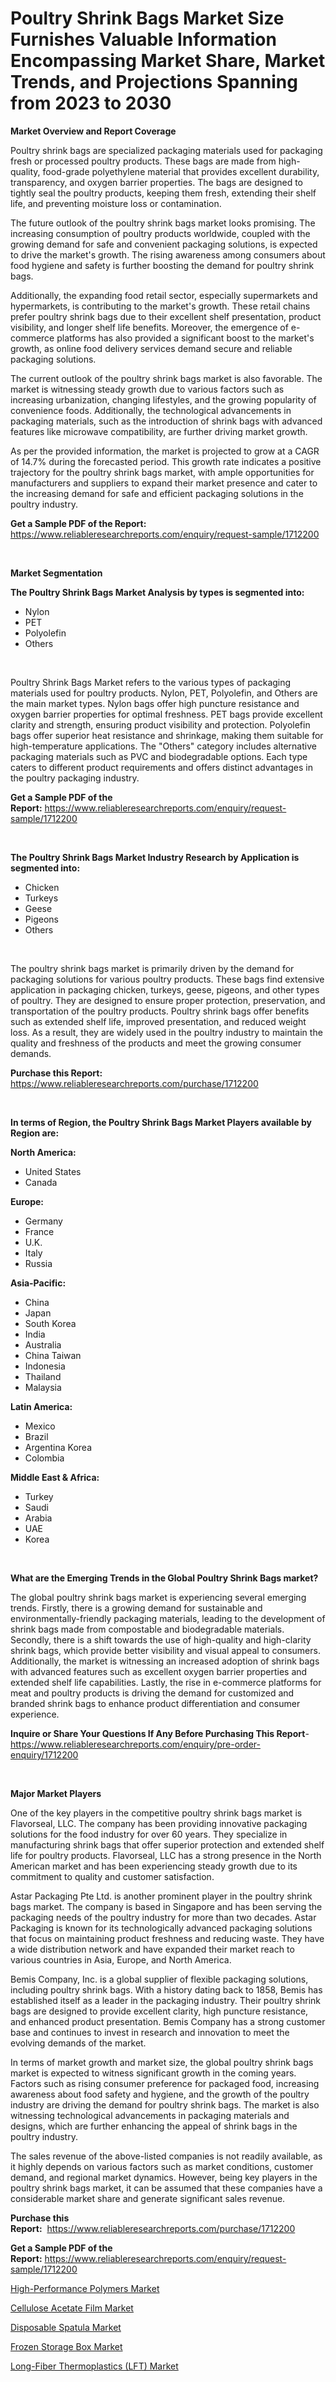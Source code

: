 <p><h1>Poultry Shrink Bags Market Size Furnishes Valuable Information Encompassing Market Share, Market Trends, and Projections Spanning from 2023 to 2030</h1></p><p><strong>Market Overview and Report Coverage</strong></p>
<p><p>Poultry shrink bags are specialized packaging materials used for packaging fresh or processed poultry products. These bags are made from high-quality, food-grade polyethylene material that provides excellent durability, transparency, and oxygen barrier properties. The bags are designed to tightly seal the poultry products, keeping them fresh, extending their shelf life, and preventing moisture loss or contamination.</p><p>The future outlook of the poultry shrink bags market looks promising. The increasing consumption of poultry products worldwide, coupled with the growing demand for safe and convenient packaging solutions, is expected to drive the market's growth. The rising awareness among consumers about food hygiene and safety is further boosting the demand for poultry shrink bags.</p><p>Additionally, the expanding food retail sector, especially supermarkets and hypermarkets, is contributing to the market's growth. These retail chains prefer poultry shrink bags due to their excellent shelf presentation, product visibility, and longer shelf life benefits. Moreover, the emergence of e-commerce platforms has also provided a significant boost to the market's growth, as online food delivery services demand secure and reliable packaging solutions.</p><p>The current outlook of the poultry shrink bags market is also favorable. The market is witnessing steady growth due to various factors such as increasing urbanization, changing lifestyles, and the growing popularity of convenience foods. Additionally, the technological advancements in packaging materials, such as the introduction of shrink bags with advanced features like microwave compatibility, are further driving market growth.</p><p>As per the provided information, the market is projected to grow at a CAGR of 14.7% during the forecasted period. This growth rate indicates a positive trajectory for the poultry shrink bags market, with ample opportunities for manufacturers and suppliers to expand their market presence and cater to the increasing demand for safe and efficient packaging solutions in the poultry industry.</p></p>
<p><strong>Get a Sample PDF of the Report:</strong> <a href="https://www.reliableresearchreports.com/enquiry/request-sample/1712200">https://www.reliableresearchreports.com/enquiry/request-sample/1712200</a></p>
<p>&nbsp;</p>
<p><strong>Market Segmentation</strong></p>
<p><strong>The Poultry Shrink Bags Market Analysis by types is segmented into:</strong></p>
<p><ul><li>Nylon</li><li>PET</li><li>Polyolefin</li><li>Others</li></ul></p>
<p>&nbsp;</p>
<p><p>Poultry Shrink Bags Market refers to the various types of packaging materials used for poultry products. Nylon, PET, Polyolefin, and Others are the main market types. Nylon bags offer high puncture resistance and oxygen barrier properties for optimal freshness. PET bags provide excellent clarity and strength, ensuring product visibility and protection. Polyolefin bags offer superior heat resistance and shrinkage, making them suitable for high-temperature applications. The "Others" category includes alternative packaging materials such as PVC and biodegradable options. Each type caters to different product requirements and offers distinct advantages in the poultry packaging industry.</p></p>
<p><strong>Get a Sample PDF of the Report:</strong>&nbsp;<a href="https://www.reliableresearchreports.com/enquiry/request-sample/1712200">https://www.reliableresearchreports.com/enquiry/request-sample/1712200</a></p>
<p>&nbsp;</p>
<p><strong>The Poultry Shrink Bags Market Industry Research by Application is segmented into:</strong></p>
<p><ul><li>Chicken</li><li>Turkeys</li><li>Geese</li><li>Pigeons</li><li>Others</li></ul></p>
<p>&nbsp;</p>
<p><p>The poultry shrink bags market is primarily driven by the demand for packaging solutions for various poultry products. These bags find extensive application in packaging chicken, turkeys, geese, pigeons, and other types of poultry. They are designed to ensure proper protection, preservation, and transportation of the poultry products. Poultry shrink bags offer benefits such as extended shelf life, improved presentation, and reduced weight loss. As a result, they are widely used in the poultry industry to maintain the quality and freshness of the products and meet the growing consumer demands.</p></p>
<p><strong>Purchase this Report:</strong>&nbsp; <a href="https://www.reliableresearchreports.com/purchase/1712200">https://www.reliableresearchreports.com/purchase/1712200</a></p>
<p>&nbsp;</p>
<p><strong>In terms of Region, the Poultry Shrink Bags Market Players available by Region are:</strong></p>
<p>
    <p> <strong> North America: </strong>
        <ul>
            <li>United States</li>
            <li>Canada</li>
        </ul>
        </p> 
    <p> <strong> Europe: </strong>
        <ul>
            <li>Germany</li>
            <li>France</li>
            <li>U.K.</li>
            <li>Italy</li>
            <li>Russia</li>
        </ul>
        </p> 
    <p> <strong> Asia-Pacific: </strong>
        <ul>
            <li>China</li>
            <li>Japan</li>
            <li>South Korea</li>
            <li>India</li>
            <li>Australia</li>
            <li>China Taiwan</li>
            <li>Indonesia</li>
            <li>Thailand</li>
            <li>Malaysia</li>
        </ul>
        </p> 
    <p> <strong> Latin America: </strong>
        <ul>
            <li>Mexico</li>
            <li>Brazil</li>
            <li>Argentina Korea</li>
            <li>Colombia</li>
        </ul>
        </p> 
    <p> <strong> Middle East & Africa: </strong>
        <ul>
            <li>Turkey</li>
            <li>Saudi</li>
            <li>Arabia</li>
            <li>UAE</li>
            <li>Korea</li>
        </ul>
    </p>
    </p>
<p>&nbsp;</p>
<p><strong>What are the Emerging Trends in the Global Poultry Shrink Bags market?</strong></p>
<p><p>The global poultry shrink bags market is experiencing several emerging trends. Firstly, there is a growing demand for sustainable and environmentally-friendly packaging materials, leading to the development of shrink bags made from compostable and biodegradable materials. Secondly, there is a shift towards the use of high-quality and high-clarity shrink bags, which provide better visibility and visual appeal to consumers. Additionally, the market is witnessing an increased adoption of shrink bags with advanced features such as excellent oxygen barrier properties and extended shelf life capabilities. Lastly, the rise in e-commerce platforms for meat and poultry products is driving the demand for customized and branded shrink bags to enhance product differentiation and consumer experience.</p></p>
<p><strong>Inquire or Share Your Questions If Any Before Purchasing This Report</strong>- <a href="https://www.reliableresearchreports.com/enquiry/pre-order-enquiry/1712200">https://www.reliableresearchreports.com/enquiry/pre-order-enquiry/1712200</a></p>
<p>&nbsp;</p>
<p><strong>Major Market Players</strong></p>
<p><p>One of the key players in the competitive poultry shrink bags market is Flavorseal, LLC. The company has been providing innovative packaging solutions for the food industry for over 60 years. They specialize in manufacturing shrink bags that offer superior protection and extended shelf life for poultry products. Flavorseal, LLC has a strong presence in the North American market and has been experiencing steady growth due to its commitment to quality and customer satisfaction.</p><p>Astar Packaging Pte Ltd. is another prominent player in the poultry shrink bags market. The company is based in Singapore and has been serving the packaging needs of the poultry industry for more than two decades. Astar Packaging is known for its technologically advanced packaging solutions that focus on maintaining product freshness and reducing waste. They have a wide distribution network and have expanded their market reach to various countries in Asia, Europe, and North America.</p><p>Bemis Company, Inc. is a global supplier of flexible packaging solutions, including poultry shrink bags. With a history dating back to 1858, Bemis has established itself as a leader in the packaging industry. Their poultry shrink bags are designed to provide excellent clarity, high puncture resistance, and enhanced product presentation. Bemis Company has a strong customer base and continues to invest in research and innovation to meet the evolving demands of the market.</p><p>In terms of market growth and market size, the global poultry shrink bags market is expected to witness significant growth in the coming years. Factors such as rising consumer preference for packaged food, increasing awareness about food safety and hygiene, and the growth of the poultry industry are driving the demand for poultry shrink bags. The market is also witnessing technological advancements in packaging materials and designs, which are further enhancing the appeal of shrink bags in the poultry industry.</p><p>The sales revenue of the above-listed companies is not readily available, as it highly depends on various factors such as market conditions, customer demand, and regional market dynamics. However, being key players in the poultry shrink bags market, it can be assumed that these companies have a considerable market share and generate significant sales revenue.</p></p>
<p><strong>Purchase this Report:</strong>&nbsp;&nbsp;<a href="https://www.reliableresearchreports.com/purchase/1712200">https://www.reliableresearchreports.com/purchase/1712200</a></p>
<p></p>
<p><strong>Get a Sample PDF of the Report:</strong>&nbsp;<a href="https://www.reliableresearchreports.com/enquiry/request-sample/1712200">https://www.reliableresearchreports.com/enquiry/request-sample/1712200</a></p>
<p><p><a href="https://medium.com/@birdielynch645/high-performance-polymers-market-size-and-market-trends-complete-industry-overview-2023-to-2030-c21b3c260774">High-Performance Polymers Market</a></p><p><a href="https://medium.com/@jerrodhilll68/analyzing-cellulose-acetate-film-market-global-industry-perspective-and-forecast-2023-to-2030-b91faebd2270">Cellulose Acetate Film Market</a></p><p><a href="https://github.com/luckyshygirl/Market-Research-Report-List-1/blob/main/disposable-spatula-market.md">Disposable Spatula Market</a></p><p><a href="https://github.com/vimar16th/Market-Research-Report-List-1/blob/main/frozen-storage-box-market.md">Frozen Storage Box Market</a></p><p><a href="https://medium.com/@royalhoeger626/long-fiber-thermoplastics-lft-market-analysis-its-cagr-market-segmentation-and-global-industry-06b2d99cd8e7">Long-Fiber Thermoplastics (LFT) Market</a></p></p>